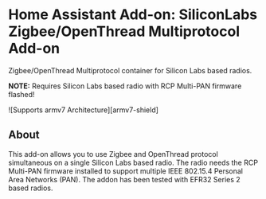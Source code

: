 # Home Assistant Add-on: SiliconLabs Zigbee/OpenThread Multiprotocol Add-on

Zigbee/OpenThread Multiprotocol container for Silicon Labs based radios.

**NOTE:** Requires Silicon Labs based radio with RCP Multi-PAN firmware flashed!

![Supports armv7 Architecture][armv7-shield]

## About

This add-on allows you to use Zigbee and OpenThread protocol simultaneous on a
single Silicon Labs based radio. The radio needs the RCP Multi-PAN firmware
installed to support multiple IEEE 802.15.4 Personal Area Networks (PAN). The
addon has been tested with EFR32 Series 2 based radios.